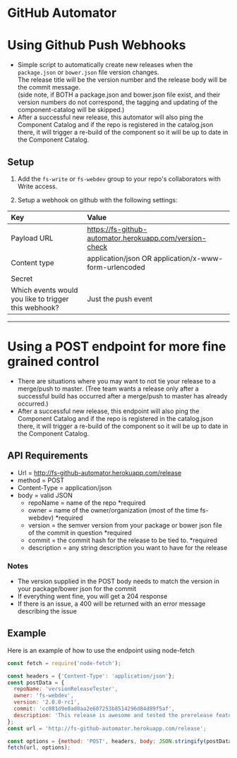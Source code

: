 GitHub Automator
================
# Using Github Push Webhooks
- Simple script to automatically create new releases when the `package.json` or `bower.json` file version changes.  
The release title will be the version number and the release body will be the commit message.  
(side note, if BOTH a package.json and bower.json file exist, and their version numbers do not correspond, the tagging and 
updating of the component-catalog will be skipped.)
- After a successful new release, this automator will also ping the Component Catalog and if the repo is registered in the catalog.json there, it 
will trigger a re-build of the component so it will be up to date in the Component Catalog.

## Setup

1. Add the `fs-write` or `fs-webdev` group to your repo's collaborators with Write access.

2. Setup a webhook on github with the following settings:
  
  | Key | Value |
  |:----|:------|
  | Payload URL | https://fs-github-automator.herokuapp.com/version-check |
  | Content type | application/json OR application/x-www-form-urlencoded |
  | Secret | |
  | Which events would you like to trigger this webhook? | Just the push event |

---  

# Using a POST endpoint for more fine grained control
- There are situations where you may want to not tie your release to a merge/push to master. (Tree team wants a release only
after a successful build has occurred after a merge/push to master has already occurred.)
- After a successful new release, this endpoint will also ping the Component Catalog and if the repo is registered in the catalog.json there, it 
will trigger a re-build of the component so it will be up to date in the Component Catalog.

## API Requirements
- Url = http://fs-github-automator.herokuapp.com/release
- method = POST
- Content-Type = application/json
- body = valid JSON
  - repoName = name of the repo *required
  - owner = name of the owner/organization (most of the time fs-webdev) *required
  - version = the semver version from your package or bower json file of the commit in question *required
  - commit = the commit hash for the release to be tied to. *required
  - description = any string description you want to have for the release

### Notes
- The version supplied in the POST body needs to match the version in your package/bower json for the commit
- If everything went fine, you will get a 204 response
- If there is an issue, a 400 will be returned with an error message describing the issue

## Example 
Here is an example of how to use the endpoint using node-fetch
```javascript
const fetch = require('node-fetch');

const headers = {'Content-Type': 'application/json'};
const postData = {
  repoName: 'versionReleaseTester',
  owner: 'fs-webdev',
  version: '2.0.0-rc1',
  commit: 'cc081d9e0ad0aa2e607253b8514296d84d89f5af',
  description: 'This release is awesome and tested the prerelease feature of github-automator. :)'
};
const url = 'http://fs-github-automator.herokuapp.com/release';

const options = {method: 'POST', headers, body: JSON.stringify(postData)};
fetch(url, options);
```
